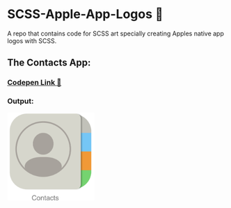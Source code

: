 # SCSS-Apple-App-Logos 🍎
A repo that contains code for SCSS art specially creating Apples native app logos with SCSS.
## The Contacts App:
### [Codepen Link 🍎](https://codepen.io/magdalent/pen/xxWmYdJ)
### Output:
<img src="https://github.com/magdalent/SCSS-Apple-App-Logos/blob/main/contacts.png" alt="drawing" width="200"/>
